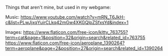 Things that aren't mine, but used in my webgame:

Music:
https://www.youtube.com/watch?v=mRN_T6JkH-c&list=PLwJjxqYuirCLkq42mGw4XKGQlpZSfxsYd&index=1

Images:
https://www.flaticon.com/free-icon/kitty_763755?term=cat&page=1&position=32&origin=search&related_id=763755
https://www.flaticon.com/free-icon/aeroplane_1390264?term=aeroplane&page=2&position=27&origin=search&related_id=1390264
